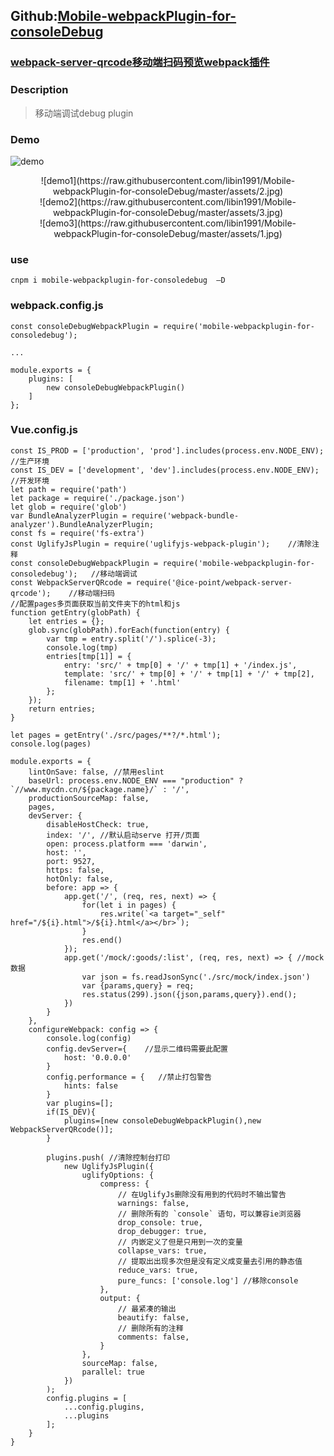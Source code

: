 ## Github:[Mobile-webpackPlugin-for-consoleDebug](https://github.com/libin1991/Mobile-webpackPlugin-for-consoleDebug)

### [webpack-server-qrcode移动端扫码预览webpack插件](https://github.com/libin1991/webpack-server-qrcode?organization=libin1991&organization=libin1991)

### Description
> 移动端调试debug plugin

### Demo

![demo](https://raw.githubusercontent.com/libin1991/Mobile-webpackPlugin-for-consoleDebug/master/assets/demo.gif)
<div style="text-align:center">![demo1](https://raw.githubusercontent.com/libin1991/Mobile-webpackPlugin-for-consoleDebug/master/assets/2.jpg)</div>
<div style="text-align:center">![demo2](https://raw.githubusercontent.com/libin1991/Mobile-webpackPlugin-for-consoleDebug/master/assets/3.jpg)</div>
<div style="text-align:center">![demo3](https://raw.githubusercontent.com/libin1991/Mobile-webpackPlugin-for-consoleDebug/master/assets/1.jpg)</div>

### use
```
cnpm i mobile-webpackplugin-for-consoledebug  —D
```
### webpack.config.js
```
const consoleDebugWebpackPlugin = require('mobile-webpackplugin-for-consoledebug');

...

module.exports = {
    plugins: [
        new consoleDebugWebpackPlugin()
    ]
};
```

### Vue.config.js
```
const IS_PROD = ['production', 'prod'].includes(process.env.NODE_ENV); //生产环境
const IS_DEV = ['development', 'dev'].includes(process.env.NODE_ENV); //开发环境
let path = require('path')
let package = require('./package.json')
let glob = require('glob')
var BundleAnalyzerPlugin = require('webpack-bundle-analyzer').BundleAnalyzerPlugin;
const fs = require('fs-extra')
const UglifyJsPlugin = require('uglifyjs-webpack-plugin');    //清除注释
const consoleDebugWebpackPlugin = require('mobile-webpackplugin-for-consoledebug');   //移动端调试
const WebpackServerQRcode = require('@ice-point/webpack-server-qrcode');    //移动端扫码
//配置pages多页面获取当前文件夹下的html和js
function getEntry(globPath) {
	let entries = {};
	glob.sync(globPath).forEach(function(entry) {
		var tmp = entry.split('/').splice(-3);
		console.log(tmp)
		entries[tmp[1]] = {
			entry: 'src/' + tmp[0] + '/' + tmp[1] + '/index.js',
			template: 'src/' + tmp[0] + '/' + tmp[1] + '/' + tmp[2],
			filename: tmp[1] + '.html'
		};
	});
	return entries;
}

let pages = getEntry('./src/pages/**?/*.html');
console.log(pages)

module.exports = {
	lintOnSave: false, //禁用eslint
	baseUrl: process.env.NODE_ENV === "production" ? `//www.mycdn.cn/${package.name}/` : '/',
	productionSourceMap: false,
	pages,
	devServer: {
		disableHostCheck: true,
		index: '/', //默认启动serve 打开/页面
		open: process.platform === 'darwin',
		host: '',
		port: 9527,
		https: false,
		hotOnly: false,
		before: app => {
			app.get('/', (req, res, next) => {
				for(let i in pages) {
					res.write(`<a target="_self" href="/${i}.html">/${i}.html</a></br>`);
				}
				res.end()
			});
			app.get('/mock/:goods/:list', (req, res, next) => { //mock数据
				var json = fs.readJsonSync('./src/mock/index.json')
				var {params,query} = req;
				res.status(299).json({json,params,query}).end();
			})
		}
	},
	configureWebpack: config => {
		console.log(config)
		config.devServer={    //显示二维码需要此配置
			host: '0.0.0.0'
		}
		config.performance = {   //禁止打包警告
			hints: false
		}
		var plugins=[];
		if(IS_DEV){
			plugins=[new consoleDebugWebpackPlugin(),new WebpackServerQRcode()];
		}
		
		plugins.push( //清除控制台打印
			new UglifyJsPlugin({
				uglifyOptions: {
					compress: {
						// 在UglifyJs删除没有用到的代码时不输出警告
						warnings: false,
						// 删除所有的 `console` 语句，可以兼容ie浏览器
						drop_console: true,
						drop_debugger: true,
						// 内嵌定义了但是只用到一次的变量
						collapse_vars: true,
						// 提取出出现多次但是没有定义成变量去引用的静态值
						reduce_vars: true,
						pure_funcs: ['console.log'] //移除console
					},
					output: {
						// 最紧凑的输出
						beautify: false,
						// 删除所有的注释
						comments: false,
					}
				},
				sourceMap: false,
				parallel: true
			})
		);
		config.plugins = [
			...config.plugins,
			...plugins
		];
	}
}
```

